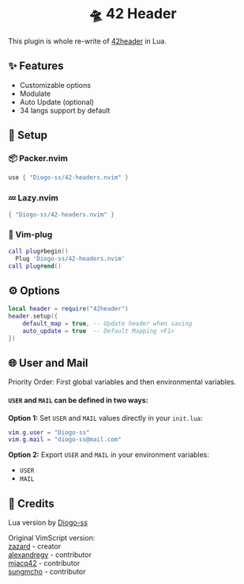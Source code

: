 <h1 align="center">🛸 42 Header</h1>

This plugin is whole re-write of [42header](https://github.com/42Paris/42header) in Lua.

## ✨ Features
- Customizable options
- Modulate
- Auto Update (optional)
- 34 langs support by default

## 🎈 Setup

### 📦 Packer.nvim
```lua
use { "Diogo-ss/42-headers.nvim" }
```

### 💤 Lazy.nvim
```lua
{ "Diogo-ss/42-headers.nvim" }
```

### 🔌 Vim-plug 
```lua
call plug#begin()
  Plug 'Diogo-ss/42-headers.nvim'
call plug#end()
```

## ⚙ Options
```lua
local header = require("42header")
header.setup({
    default_map = true, -- Update header when saving
    auto_update = true  -- Default Mapping <F1>
})
```

## 🌐 User and Mail
Priority Order: First global variables and then environmental variables.

#### `USER` and `MAIL` can be defined in two ways:

**Option 1:** Set `USER` and `MAIL` values directly in your `init.lua`:
```lua
vim.g.user = "Diogo-ss"
vim.g.mail = "diogo-ss@mail.com"
```

**Option 2:** Export `USER` and `MAIL` in your environment variables:
- `USER`
- `MAIL`

## 🍦 Credits
Lua version by [Diogo-ss](https://github.com/Diogo-ss)

Original VimScript version:
<br>
[zazard](https://github.com/zazard) - creator  
[alexandregv](https://github.com/alexandregv) - contributor  
[mjacq42](https://github.com/mjacq42) - contributor  
[sungmcho](https://github.com/lordtomi0325) - contributor  


